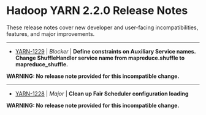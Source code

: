 
<!---
# Licensed to the Apache Software Foundation (ASF) under one
# or more contributor license agreements.  See the NOTICE file
# distributed with this work for additional information
# regarding copyright ownership.  The ASF licenses this file
# to you under the Apache License, Version 2.0 (the
# "License"); you may not use this file except in compliance
# with the License.  You may obtain a copy of the License at
#
#     http://www.apache.org/licenses/LICENSE-2.0
#
# Unless required by applicable law or agreed to in writing, software
# distributed under the License is distributed on an "AS IS" BASIS,
# WITHOUT WARRANTIES OR CONDITIONS OF ANY KIND, either express or implied.
# See the License for the specific language governing permissions and
# limitations under the License.
-->
# Hadoop YARN 2.2.0 Release Notes

These release notes cover new developer and user-facing incompatibilities, features, and major improvements.


---

* [YARN-1229](https://issues.apache.org/jira/browse/YARN-1229) | *Blocker* | **Define constraints on Auxiliary Service names. Change ShuffleHandler service name from mapreduce.shuffle to mapreduce\_shuffle.**

**WARNING: No release note provided for this incompatible change.**


---

* [YARN-1228](https://issues.apache.org/jira/browse/YARN-1228) | *Major* | **Clean up Fair Scheduler configuration loading**

**WARNING: No release note provided for this incompatible change.**



